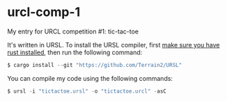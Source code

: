 # urcl-comp-1
My entry for URCL competition #1: tic-tac-toe

It's written in URSL. To install the URSL compiler, first [make sure you have rust installed](https://rustup.rs), then run the following command:

```ps1
$ cargo install --git "https://github.com/Terrain2/URSL"
```

You can compile my code using the following commands:

```ps1
$ ursl -i "tictactoe.ursl" -o "tictactoe.urcl" -asC
```
